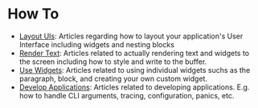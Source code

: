 # How To

- [Layout UIs](./layout/): Articles regarding how to layout your application's User Interface
  including widgets and nesting blocks
- [Render Text](./render/): Articles related to actually rendering text and widgets to the screen
  including how to style and write to the buffer.
- [Use Widgets](./widgets/): Articles related to using individual widgets suchs as the paragraph,
  block, and creating your own custom widget.
- [Develop Applications](./develop-apps/): Articles related to developing applications. E.g. how to
  handle CLI arguments, tracing, configuration, panics, etc.

